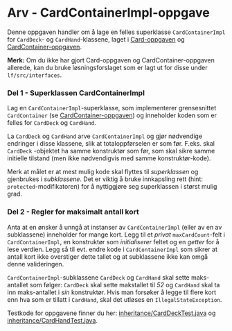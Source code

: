 # Arv - CardContainerImpl-oppgave

Denne oppgaven handler om å lage en felles superklasse `CardContainerImpl`
for `CardDeck`- og `CardHand`-klassene, laget i [Card-oppgaven](../oving4/Card.md)
og [CardContainer-oppgaven](../oving5/CardContainer.md).

**Merk:** Om du ikke har gjort Card-oppgaven og CardContainer-oppgaven allerede,
kan du bruke løsningsforslaget som er lagt ut for disse under `lf/src/interfaces`.

### Del 1 - Superklassen CardContainerImpl
Lag en `CardContainerImpl`-superklasse, som implementerer grensesnittet
`CardContainer` (se [CardContainer-oppgaven](../oving5/CardContainer.md)) og
inneholder koden som er felles for `CardDeck` og `CardHand`.

La `CardDeck` og `CardHand` arve `CardContainerImpl` og gjør nødvendige endringer
i disse klassene, slik at totaloppførselen er som før. F.eks. skal `CardDeck`
-objektet ha samme konstruktør som før, som skal sikre samme initielle tilstand
(men ikke nødvendigvis med samme konstruktør-kode).

Merk at målet er at mest mulig kode skal flyttes til *superklassen* og gjenbrukes
i *subklassene*. Det er viktig å bruke innkapsling rett
(hint: `protected`-modifikatoren) for å nyttiggjøre seg superklassen i størst
mulig grad.

### Del 2 - Regler for maksimalt antall kort
Anta at en ønsker å unngå at instanser av `CardContainerImpl` (eller av en av
subklassene) inneholder for mange kort. Legg til et *privat* `maxCardCount`-felt
i `CardContainerImpl`, en konstruktør som *initialiserer* feltet og en *getter*
for å lese verdien. Legg så til evt. endre kode i `CardContainerImpl` som sikrer
at antall kort ikke overstiger dette tallet og at subklassene ikke kan omgå
denne valideringen.

`CardContainerImpl`-subklassene `CardDeck` og `CardHand` skal sette maks-antallet
som følger: `CardDeck` skal sette makstallet til *52* og `CardHand` skal ta
inn maks-antallet i *sin* konstruktør. Hvis man forsøker å legge til flere kort
enn hva som er tillatt i `CardHand`, skal det utløses en `IllegalStateException`.

Testkode for oppgavene finner du her: [inheritance/CardDeckTest.java](../../src/test/java/inheritance/CardDeckTest.java) og [inheritance/CardHandTest.java](../../src/test/java/inheritance/CardHandTest.java). 